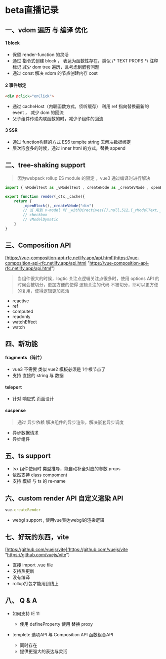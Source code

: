# beta直播记录


## 一、vdom 遍历 与 编译 优化

#### 1 block 

+ 保留 render-function 的灵活
+ 通过 指令式创建 block ， 表达为函数性存在，类似 /* TEXT PROPS */ 注释标记 减少 dom tree 遍历，且考虑到嵌套问题
+ 通过 const 解决 vdom 的节点创建内存 cost


#### 2 事件绑定

```html
<div @click="onClick">
```

+ 通过 cacheHost（内联函数方式，侦听缓存） 利用 ref 指向替换最新的 event ， 减少  dom 的回流
+ 父子组件传递内联函数的时，减少子组件的回流


#### 3 SSR

+ 通过 function构建的方式  ES6 templte string 去解决数据绑定
+ 层次嵌套多的时候，通过 inner html 的方式，替换 append


## 二、tree-shaking support

> 因为webpack rollup ES module 的限定 ，vue3 通过编译时进行解决

```js
import { vModelText as _vModelText , createNode as _createVNode , openBlock as _openBlock} from 'vue';

export function render(_ctx,_cache){
    return {
        _openBlock(),_createVNode("div")
        // 当 用到 v-model 时 _withDirectives({},null,512,{_vModelText,_ctx.key})
        // checkbox
        // vModelDymatic
    }
}
```

## 三、Composition API

[https://vue-composition-api-rfc.netlify.app/api.html](https://vue-composition-api-rfc.netlify.app/api.html "https://vue-composition-api-rfc.netlify.app/api.html")

> 当组件很大的时候，logtic 关注点逻辑关注点很多时，使用 options API 的时候会被切分，更加方便的使得 逻辑关注的代码 不被切分，耶可以更方便的复用，使得逻辑更加灵活

+ reactive
+ ref
+ computed
+ readonly
+ watchEffect
+ watch



## 四、新功能 

#### fragments（碎片）
+ vue3 不需要 类似 vue2 模板必须是 1个根节点了 
+ 支持 直接的  string 与 数据

#### teleport

+ 针对 响应式 页面设计

#### suspense

> 通过 异步依赖 解决组件的异步渲染，解决嵌套异步调度

+ 异步数据请求
+ 异步组件



## 五、ts support

+ tsx 组件使用时 类型推导，能自动补全对应的参数 props
+ 依然支持 class compoment
+ 支持 模板 与 ts 的 re-name

## 六、custom render API 自定义渲染 API

```js
vue.createRender
```

+ webgl support , 使用vue表达webgl的渲染逻辑


## 七、好玩的东西，vite

[https://github.com/vuejs/vite](https://github.com/vuejs/vite "https://github.com/vuejs/vite")



+ 直接 import .vue file
+ 支持热更新
+ 没有编译
+ rollup打包才能用到线上

## 八、 Q & A

+ 如何支持 IE 11
   + 使用 defineProperty 使用 替换 proxy


+ templete 选项API 与 Composition API 函数组合API
   + 同时存在
   + 提供更强大的表达与灵活


